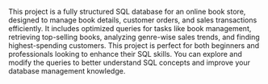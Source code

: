 This project is a fully structured SQL database for an online book store, designed to manage book details, customer orders, and sales transactions efficiently. It includes optimized queries for tasks like book management, retrieving top-selling books, analyzing genre-wise sales trends, and finding highest-spending customers. This project is perfect for both beginners and professionals looking to enhance their SQL skills. You can explore and modify the queries to better understand SQL concepts and improve your database management knowledge.
